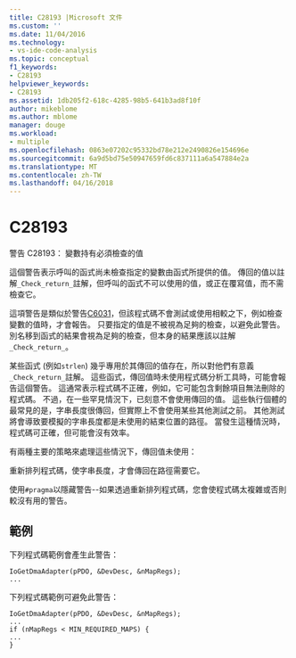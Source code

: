 ```yaml
---
title: C28193 |Microsoft 文件
ms.custom: ''
ms.date: 11/04/2016
ms.technology:
- vs-ide-code-analysis
ms.topic: conceptual
f1_keywords:
- C28193
helpviewer_keywords:
- C28193
ms.assetid: 1db205f2-618c-4285-98b5-641b3ad8f10f
author: mikeblome
ms.author: mblome
manager: douge
ms.workload:
- multiple
ms.openlocfilehash: 0863e07202c95332bd78e212e2490826e154696e
ms.sourcegitcommit: 6a9d5bd75e50947659fd6c837111a6a547884e2a
ms.translationtype: MT
ms.contentlocale: zh-TW
ms.lasthandoff: 04/16/2018
---
```

# <a name="c28193"></a>C28193
警告 C28193： 變數持有必須檢查的值  
  
 這個警告表示呼叫的函式尚未檢查指定的變數由函式所提供的值。 傳回的值以註解`_Check_return_`註解，但呼叫的函式不可以使用的值，或正在覆寫值，而不需檢查它。  
  
 這項警告是類似於警告[C6031](../code-quality/c6031.md)，但該程式碼不會測試或使用相較之下，例如檢查變數的值時，才會報告。 只要指定的值是不被視為足夠的檢查，以避免此警告。 別名移到函式的結果會視為足夠的檢查，但本身的結果應該以註解`_Check_return_`。  
  
 某些函式 (例如`strlen`) 幾乎專用於其傳回的值存在，所以對他們有意義`_Check_return_`註解。 這些函式，傳回值時未使用程式碼分析工具時，可能會報告這個警告。 這通常表示程式碼不正確，例如，它可能包含剩餘項目無法刪除的程式碼。 不過，在一些罕見情況下，已刻意不會使用傳回的值。 這些執行個體的最常見的是，字串長度很傳回，但實際上不會使用某些其他測試之前。 其他測試將會導致要模擬的字串長度都是未使用的結束位置的路徑。 當發生這種情況時，程式碼可正確，但可能會沒有效率。  
  
 有兩種主要的策略來處理這些情況下，傳回值未使用：  
  
 重新排列程式碼，使字串長度，才會傳回在路徑需要它。  
  
 使用`#pragma`以隱藏警告--如果透過重新排列程式碼，您會使程式碼太複雜或否則較沒有用的警告。  
  
## <a name="example"></a>範例  
 下列程式碼範例會產生此警告：  
  
```  
IoGetDmaAdapter(pPDO, &DevDesc, &nMapRegs);  
...  
```  
  
 下列程式碼範例可避免此警告：  
  
```  
IoGetDmaAdapter(pPDO, &DevDesc, &nMapRegs);  
...  
if (nMapRegs < MIN_REQUIRED_MAPS) {  
...  
}  
```